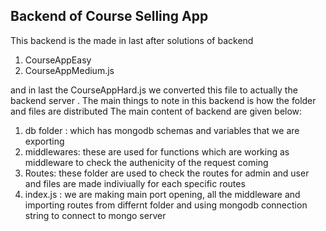 ## Backend of Course Selling App

This backend is the made in last after solutions of backend

1. CourseAppEasy
2. CourseAppMedium.js

and in last the CourseAppHard.js
we converted this file to actually the backend server .
The main things to note in this backend is how the folder and files are
distributed The main content of backend are given below:

1. db folder : which has mongodb schemas and variables that we are exporting
2. middlewares: these are used for functions which are working as middleware to
   check the authenicity of the request coming
3. Routes: these folder are used to check the routes for admin and user and files
   are made indiviually for each specific routes
4. index.js : we are making main port opening, all the middleware and importing routes
   from differnt folder and using mongodb connection string to connect to mongo server
